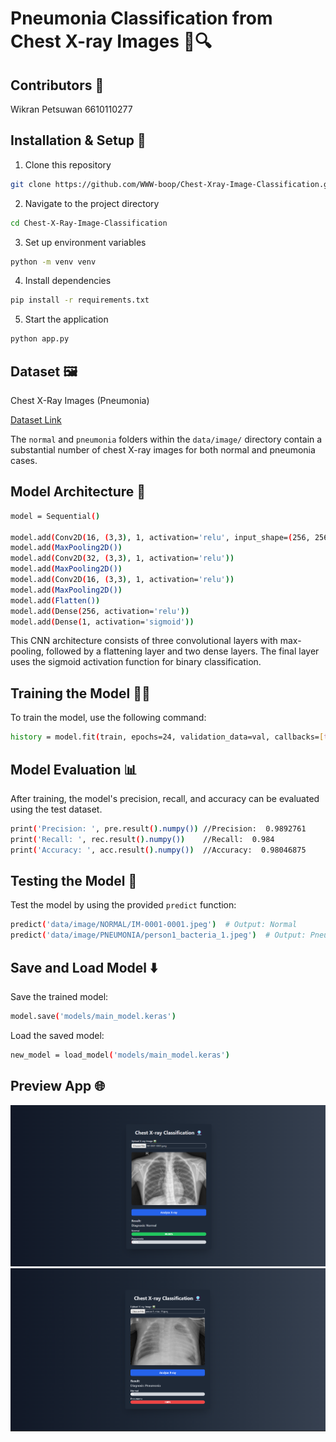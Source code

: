 # Pneumonia Classification from Chest X-ray Images 🩻🔍
## Contributors 👤
Wikran Petsuwan 6610110277

## Installation & Setup  💾
1. Clone this repository
```bash
git clone https://github.com/WWW-boop/Chest-Xray-Image-Classification.git
```

2. Navigate to the project directory
```bash
cd Chest-X-Ray-Image-Classification
```
3. Set up environment variables
```bash
python -m venv venv
```
4. Install dependencies
```bash
pip install -r requirements.txt
```

5. Start the application
```bash
python app.py
```
## Dataset 🖼️
Chest X-Ray Images (Pneumonia)


[Dataset Link](https://www.kaggle.com/datasets/paultimothymooney/chest-xray-pneumonia/)


The  ```normal```  and  ```pneumonia```  folders within the  ```data/image/```  directory contain a substantial number of chest X-ray images for both normal and pneumonia cases.

## Model Architecture 🧠
```bash
model = Sequential()

model.add(Conv2D(16, (3,3), 1, activation='relu', input_shape=(256, 256, 3)))
model.add(MaxPooling2D())
model.add(Conv2D(32, (3,3), 1, activation='relu'))
model.add(MaxPooling2D())
model.add(Conv2D(16, (3,3), 1, activation='relu'))
model.add(MaxPooling2D())
model.add(Flatten())
model.add(Dense(256, activation='relu'))
model.add(Dense(1, activation='sigmoid'))
```
This CNN architecture consists of three convolutional layers with max-pooling, followed by a flattening layer and two dense layers. The final layer uses the sigmoid activation function for binary classification.

## Training the Model 🏋️‍♂️
To train the model, use the following command:
```bash
history = model.fit(train, epochs=24, validation_data=val, callbacks=[tensorboard_callback])
```

## Model Evaluation 📊
After training, the model's precision, recall, and accuracy can be evaluated using the test dataset.
```bash
print('Precision: ', pre.result().numpy()) //Precision:  0.9892761
print('Recall: ', rec.result().numpy())    //Recall:  0.984
print('Accuracy: ', acc.result().numpy())  //Accuracy:  0.98046875
```
## Testing the Model 🧪
Test the model by using the provided ```predict``` function:
```bash
predict('data/image/NORMAL/IM-0001-0001.jpeg')  # Output: Normal
predict('data/image/PNEUMONIA/person1_bacteria_1.jpeg')  # Output: Pneumonia
```

## Save and Load Model ⬇️
Save the trained model:
```bash
model.save('models/main_model.keras')
```
Load the saved model:
```bash
new_model = load_model('models/main_model.keras')
```

## Preview App 🌐
<img src="https://raw.githubusercontent.com/WWW-boop/Chest-Xray-Image-Classification/main/data/image/Screenshot%202025-03-09%20153631.png" width="1000">
<img src="https://raw.githubusercontent.com/WWW-boop/Chest-Xray-Image-Classification/main/data/image/Screenshot%202025-03-09%20162424.png" width="1000">



